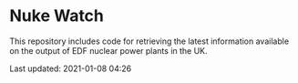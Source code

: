 # Nuke Watch

This repository includes code for retrieving the latest information available on the output of EDF nuclear power plants in the UK.

Last updated: 2021-01-08 04:26
